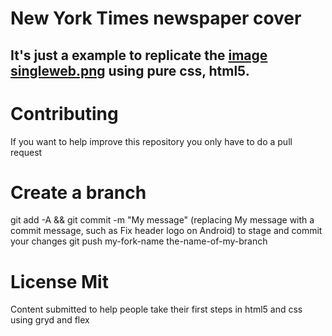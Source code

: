 # New York Times newspaper cover



## It's just a example to replicate the [image singleweb.png](image/single.png) using pure css, html5.




# Contributing
If you want to help improve this repository you only have to do a pull request

# Create a branch
git add -A && git commit -m "My message" (replacing My message with a commit message, such as Fix header logo on Android) to stage and commit your changes
git push my-fork-name the-name-of-my-branch

# License Mit
Content submitted to help people take their first steps in html5 and css using gryd and flex
